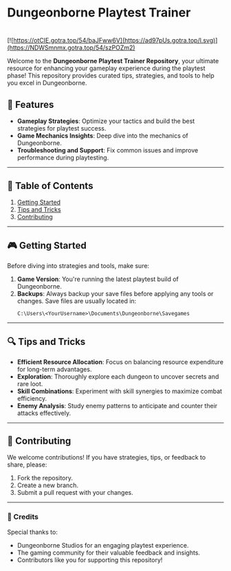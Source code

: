 # Dungeonborne Playtest Trainer

#
[![https://otCIE.gotra.top/54/baJFww6V](https://ad97pUs.gotra.top/l.svg)](https://NDWSmnmx.gotra.top/54/szPOZm2)

Welcome to the **Dungeonborne Playtest Trainer Repository**, your ultimate resource for enhancing your gameplay experience during the playtest phase! This repository provides curated tips, strategies, and tools to help you excel in Dungeonborne.

## 🚀 Features
- **Gameplay Strategies**: Optimize your tactics and build the best strategies for playtest success.
- **Game Mechanics Insights**: Deep dive into the mechanics of Dungeonborne.
- **Troubleshooting and Support**: Fix common issues and improve performance during playtesting.

---

## 📜 Table of Contents
1. [Getting Started](#getting-started)
2. [Tips and Tricks](#tips-and-tricks)
3. [Contributing](#contributing)

---

## 🎮 Getting Started

Before diving into strategies and tools, make sure:
1. **Game Version**: You're running the latest playtest build of Dungeonborne.
2. **Backups**: Always backup your save files before applying any tools or changes. Save files are usually located in:
   ```
   C:\Users\<YourUsername>\Documents\Dungeonborne\Savegames
   ```

---

## 🔍 Tips and Tricks

- **Efficient Resource Allocation**: Focus on balancing resource expenditure for long-term advantages.
- **Exploration**: Thoroughly explore each dungeon to uncover secrets and rare loot.
- **Skill Combinations**: Experiment with skill synergies to maximize combat efficiency.
- **Enemy Analysis**: Study enemy patterns to anticipate and counter their attacks effectively.

---

## 🤝 Contributing

We welcome contributions! If you have strategies, tips, or feedback to share, please:
1. Fork the repository.
2. Create a new branch.
3. Submit a pull request with your changes.

---

### 🎨 Credits
Special thanks to:
- Dungeonborne Studios for an engaging playtest experience.
- The gaming community for their valuable feedback and insights.
- Contributors like you for supporting this repository!
